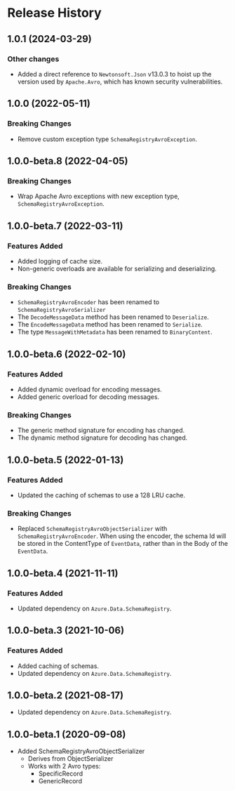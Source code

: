 # Release History
## 1.0.1 (2024-03-29)

### Other changes

- Added a direct reference to `Newtonsoft.Json` v13.0.3 to hoist up the version used by `Apache.Avro`, which has known security vulnerabilities.

## 1.0.0 (2022-05-11)

### Breaking Changes

- Remove custom exception type `SchemaRegistryAvroException`.

## 1.0.0-beta.8 (2022-04-05)

### Breaking Changes

- Wrap Apache Avro exceptions with new exception type, `SchemaRegistryAvroException`.

## 1.0.0-beta.7 (2022-03-11)

### Features Added

- Added logging of cache size.
- Non-generic overloads are available for serializing and deserializing.

### Breaking Changes

- `SchemaRegistryAvroEncoder` has been renamed to `SchemaRegistryAvroSerializer`
- The `DecodeMessageData` method has been renamed to `Deserialize`.
- The `EncodeMessageData` method has been renamed to `Serialize`.
- The type `MessageWithMetadata` has been renamed to `BinaryContent`.

## 1.0.0-beta.6 (2022-02-10)

### Features Added

- Added dynamic overload for encoding messages.
- Added generic overload for decoding messages.

### Breaking Changes

- The generic method signature for encoding has changed.
- The dynamic method signature for decoding has changed.

## 1.0.0-beta.5 (2022-01-13)

### Features Added

- Updated the caching of schemas to use a 128 LRU cache.

### Breaking Changes

- Replaced `SchemaRegistryAvroObjectSerializer` with `SchemaRegistryAvroEncoder`. When using the encoder, the schema Id will be stored in the ContentType of `EventData`, rather than in the Body of the `EventData`.

## 1.0.0-beta.4 (2021-11-11)

### Features Added

- Updated dependency on `Azure.Data.SchemaRegistry`.

## 1.0.0-beta.3 (2021-10-06)

### Features Added

- Added caching of schemas.
- Updated dependency on `Azure.Data.SchemaRegistry`.

## 1.0.0-beta.2 (2021-08-17)
- Updated dependency on `Azure.Data.SchemaRegistry`.

## 1.0.0-beta.1 (2020-09-08)
- Added SchemaRegistryAvroObjectSerializer
  - Derives from ObjectSerializer
  - Works with 2 Avro types:
    - SpecificRecord
    - GenericRecord
